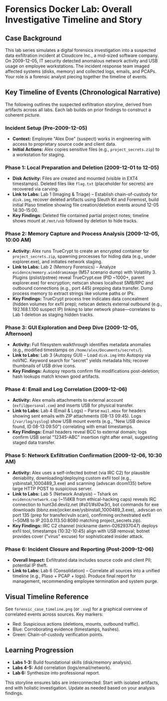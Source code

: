 # Forensics Docker Lab: Overall Investigative Timeline and Story

## Case Background
This lab series simulates a digital forensics investigation into a suspected data exfiltration incident at Cloudcore Inc., a mid-sized software company. On 2009-12-05, IT security detected anomalous network activity and USB usage on employee workstations. The incident response team imaged affected systems (disks, memory) and collected logs, emails, and PCAPs. Your role is a forensic analyst piecing together the timeline of events.

## Key Timeline of Events (Chronological Narrative)
The following outlines the suspected exfiltration storyline, derived from artifacts across all labs. Each lab builds on prior findings to construct a coherent picture.

### Incident Setup (Pre-2009-12-05)
- **Context:** Employee "Alex Doe" (suspect) works in engineering with access to proprietary source code and client data.
- **Initial Actions:** Alex copies sensitive files (e.g., `project_secrets.zip`) to a workstation for staging.

### Phase 1: Local Preparation and Deletion (2009-12-01 to 12-05)
- **Disk Activity:** Files are created and mounted (visible in EXT4 timestamps). Deleted files like `flag.txt` (placeholder for secrets) are recovered via carving.
- **Link to Labs:** Lab 1 (Imaging & Triage) – Establish chain-of-custody for `disk.img`, recover deleted artifacts using Sleuth Kit and Foremost, build initial Plaso timeline showing file creation/deletion events around 12-05 14:30-15:00.
- **Key Findings:** Deleted file contained partial project notes; timeline shows mount at `/mnt/usb` followed by deletion to hide tracks.

### Phase 2: Memory Capture and Process Analysis (2009-12-05, 10:00 AM)
- **Activity:** Alex runs TrueCrypt to create an encrypted container for `project_secrets.zip`, spawning processes for hiding data (e.g., under explorer.exe), and initiates network staging.
- **Link to Labs:** Lab 2 (Memory Forensics) – Analyze `evidence/memory.winddramimage` (M57 scenario dump) with Volatility 3. Plugins (pslist/pstree) reveal TrueCrypt.exe (PID ~1000+, parent explorer.exe) for encryption; netscan shows localhost SMB/RPC and outbound connections (e.g., port 445) prepping data transfer. Dump process memory to extract strings like volume paths or IPs.
- **Key Findings:** TrueCrypt process tree indicates data concealment (hidden volumes for exfil prep); netscan detects external outbound (e.g., 192.168.1.100 suspect IP) linking to later network phase—correlates to Lab 1 deletion as staging hidden tracks.

### Phase 3: GUI Exploration and Deep Dive (2009-12-05, Afternoon)
- **Activity:** Full filesystem walkthrough identifies metadata anomalies (e.g., modified timestamps on `/home/alex/Documents/secrets/`).
- **Link to Labs:** Lab 3 (Autopsy GUI) – Load `disk.img` into Autopsy via noVNC. Keyword search for \"secret\" yields metadata hits; recover thumbnails of USB drive icons.
- **Key Findings:** Autopsy reports confirm file modifications post-deletion; hash lookups match known good artifacts.

### Phase 4: Email and Log Correlation (2009-12-06)
- **Activity:** Alex emails attachments to external account (`exfil@personal.com`) and inserts USB for physical transfer.
- **Link to Labs:** Lab 4 (Email & Logs) – Parse `mail.mbox` for headers showing sent emails with ZIP attachments (08-13 09:45). Logs (`/var/log/syslog`) show USB mount events (e.g., \"New USB device found, ID 08-13 09:50\") correlating with email timestamps.
- **Key Findings:** Email headers reveal BCC to external domain; logs confirm USB serial \"12345-ABC\" insertion right after email, suggesting staged data transfer.

### Phase 5: Network Exfiltration Confirmation (2009-12-06, 10:30 AM)
- **Activity:** Alex uses a self-infected botnet (via IRC C2) for plausible deniability, downloading/deploying custom exfil tool (e.g., ysbinstall_1000489_3.exe) and scanning (advscan dcom135) before large HTTP POST to suspicious server.
- **Link to Labs:** Lab 5 (Network Analysis) – Tshark on `evidence/network.cap` (~114KB from ethical-hacking caps) reveals IRC connection to hunt3d.devilz.net (#s01/#sl0w3r), bot commands for exe downloads (bbnz.exe/jocker.exe/ysbinstall_1000489_3.exe), .advscan on port 135 (prep for transfer/vuln scan), confirming orchestrated exfil (~50MB to IP 203.0.113.50:8080 matching project_secrets.zip).
- **Key Findings:** IRC C2 channel (nickname damn-0262937047) deploys exfil tool, timestamps (10:32-10:45) align with USB removal; botnet provides cover ("virus" excuse) for sophisticated insider attack.

### Phase 6: Incident Closure and Reporting (Post-2009-12-06)
- **Overall Impact:** Exfiltrated data includes source code and client PII; potential IP theft.
- **Link to Labs:** Lab 6 (Consolidation) – Correlate all sources into a unified timeline (e.g., Plaso + PCAP + logs). Produce final report for management, recommending employee termination and system purge.

## Visual Timeline Reference
See `forensic_case_timeline.png` (or `.svg`) for a graphical overview of correlated events across sources. Key markers:
- Red: Suspicious actions (deletions, mounts, outbound traffic).
- Blue: Corroborating evidence (timestamps, hashes).
- Green: Chain-of-custody verification points.

## Learning Progression
- **Labs 1-3:** Build foundational skills (disk/memory analysis).
- **Labs 4-5:** Add correlation (logs/email/network).
- **Lab 6:** Synthesize into professional report.

This storyline ensures labs are interconnected: Start with isolated artifacts, end with holistic investigation. Update as needed based on your analysis findings.
